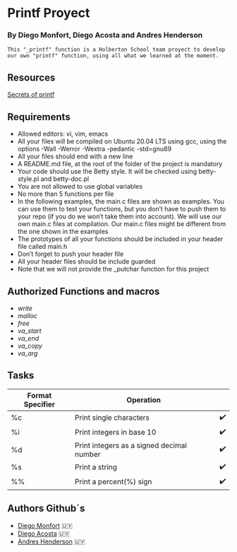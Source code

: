 # Printf Proyect
### By **Diego Monfort**, **Diego Acosta** and **Andres Henderson**
	
	This "_printf" function is a Holberton School team proyect to develop
	our own "printf" function, using all what we learned at the moment.
## Resources
[Secrets of printf](https://www.cypress.com/file/54761/download/)

## Requirements

- Allowed editors: vi, vim, emacs
- All your files will be compiled on Ubuntu 20.04 LTS using gcc, using the
options -Wall -Werror -Wextra -pedantic -std=gnu89
- All your files should end with a new line
- A README.md file, at the root of the folder of the project is mandatory
- Your code should use the Betty style. It will be checked using betty-style.pl and betty-doc.pl
- You are not allowed to use global variables
- No more than 5 functions per file
- In the following examples, the main.c files are shown as examples. You can use them to test
your functions, but you don’t have to push them to your repo (if you do we won’t take them into
account). We will use our own main.c files at compilation. Our main.c files might be different
from the one shown in the examples
- The prototypes of all your functions should be included in your header file called main.h
- Don’t forget to push your header file
- All your header files should be include guarded
- Note that we will not provide the _putchar function for this project

## Authorized Functions and macros

- *write*
- *malloc*
- *free*
- *va_start*
- *va_end*
- *va_copy*
- *va_arg*

## Tasks

| Format Specifier | Operation |   |
| --- | --- | --- |
| %c | Print single characters | :heavy_check_mark: |
| %i | Print integers in base 10 | :heavy_check_mark: |
| %d | Print integers as a signed decimal number | :heavy_check_mark: |
| %s | Print a string | :heavy_check_mark: |
| %% | Print a percent(%) sign | :heavy_check_mark: |

## Authors Github´s
- [Diego Monfort](https://github.com/DiegoMHol) :uruguay:
- [Diego Acosta](https://github.com/Diegoacosta127) :uruguay:
- [Andres Henderson](https://github.com/andresovichh) :uruguay:
